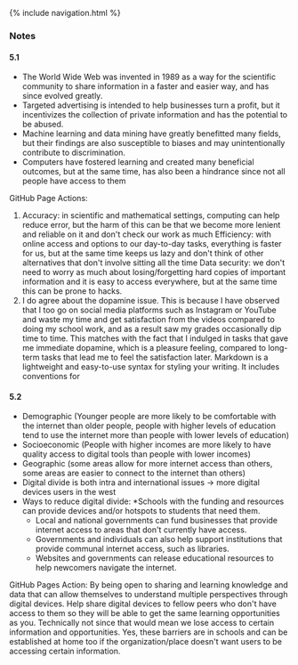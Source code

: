 {% include navigation.html %}

### Notes

#### 5.1
* The World Wide Web was invented in 1989 as a way for the scientific community to share information in a faster and easier way, and has since evolved greatly.
* Targeted advertising is intended to help businesses turn a profit, but it incentivizes the collection of private information and has the potential to be abused.
* Machine learning and data mining have greatly benefitted many fields, but their findings are also susceptible to biases and may unintentionally contribute to discrimination.
* Computers have fostered learning and created many beneficial outcomes, but at the same time, has also been a hindrance since not all people have access to them

GitHub Page Actions:
1. Accuracy: in scientific and mathematical settings, computing can help reduce error, but the harm of this can be that we become more lenient and reliable on it and don't check our work as much
  Efficiency: with online access and options to our day-to-day tasks, everything is faster for us, but at the same time keeps us lazy and don't think of other alternatives that don't involve sitting all the time
  Data security: we don't need to worry as much about losing/forgetting hard copies of important information and it is easy to access everywhere, but at the same time this can be prone to hacks.
2. I do agree about the dopamine issue. This is because I have observed that I too go on social media platforms such as Instagram or YouTube and waste my time and get satisfaction from the videos compared to doing my school work, and as a result saw my grades occasionally dip time to time. This matches with the fact that I indulged in tasks that gave me immediate dopamine, which is a pleasure feeling, compared to long-term tasks that lead me to feel the satisfaction later.
Markdown is a lightweight and easy-to-use syntax for styling your writing. It includes conventions for

#### 5.2
* Demographic (Younger people are more likely to be comfortable with the internet than older people, people with higher levels of education tend to use the internet more than people with lower levels of education)
* Socioeconomic (People with higher incomes are more likely to have quality access to digital tools than people with lower incomes)
* Geographic (some areas allow for more internet access than others, some areas are easier to connect to the internet than others)
* Digital divide is both intra and international issues → more digital devices users in the west
* Ways to reduce digital divide:
  *Schools with the funding and resources can provide devices and/or hotspots to students that need them.
  * Local and national governments can fund businesses that provide internet access to areas that don't currently have access.
  * Governments and individuals can also help support institutions that provide communal internet access, such as libraries.
  * Websites and governments can release educational resources to help newcomers navigate the internet.

GitHub Pages Action:
By being open to sharing and learning knowledge and data that can allow themselves to understand multiple perspectives through digital devices.
Help share digital devices to fellow peers who don't have access to them so they will be able to get the same learning opportunities as you.
Technically not since that would mean we lose access to certain information and opportunities. Yes, these barriers are in schools and can be established at home too if the organization/place doesn't want users to be accessing certain information.
